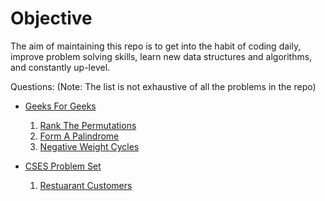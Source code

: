 # Objective
The aim of maintaining this repo is to get into the habit of coding daily, improve problem solving skills, learn new data structures and algorithms, and constantly up-level. 

Questions:
(Note: The list is not exhaustive of all the problems in the repo)
* [Geeks For Geeks](https://practice.geeksforgeeks.org/problem-of-the-day)
    1. [Rank The Permutations](https://practice.geeksforgeeks.org/problems/rank-the-permutations2229/1)
    2. [Form A Palindrome](https://practice.geeksforgeeks.org/problems/rank-the-permutations2229/1)
    3. [Negative Weight Cycles](https://practice.geeksforgeeks.org/problems/negative-weight-cycle3504/1#)

* [CSES Problem Set](https://cses.fi/problemset/list/)
    1. [Restuarant Customers](https://cses.fi/problemset/task/1619/)

